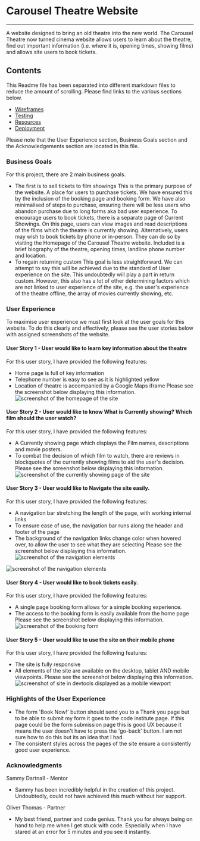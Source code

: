 # Carousel Theatre Website
---
A website designed to bring an old theatre into the new world. The Carousel Theatre now turned cinema website allows users to learn about the theatre, find out important information (i.e. where it is, opening times, showing films) and allows site users to book tickets.

## Contents
This Readme file has been separated into different markdown files to reduce the amount of scrolling. Please find links to the various sections below. 
- [Wireframes](wireframes.md)
- [Testing](testing.md)
- [Resources](resources.md)
- [Deployment](deployment.md)

Please note that the User Experience section, Business Goals section and the Acknowledgements section are located in this file. 

### Business Goals
For this project, there are 2 main business goals.
- The first is to sell tickets to film showings
This is the primary purpose of the website. A place for users to purchase tickets. We have ensured this by the inclusion of the booking page and booking form. We have also minimalised of steps to purchase, ensuring there will be less users who abandon purchase due to long forms aka bad user experience. 
To encourage users to book tickets, there is a separate page of Current Showings. On this page, users can view images and read descriptions of the films which the theatre is currently showing. Alternatively, users may wish to book tickets by phone or in-person. They can do so by visiting the Homepage of the Carousel Theatre website. Included is a brief biography of the theatre, opening times, landline phone number and location. 
- To regain returning custom
This goal is less straightforward. We can attempt to say this will be achieved due to the standard of User experience on the site. This undoubtedly will play a part in return custom. However, this also has a lot of other determining factors which are not linked to user experience of the site, e.g. the user's experience of the theatre offline, the array of movies currently showing, etc. 

### User Experience
To maximise user experience we must first look at the user goals for this website. To do this clearly and effectively, please see the user stories below with assigned screenshots of the website.

#### User Story 1 - User would like to learn key information about the theatre
For this user story, I have provided the following features:
- Home page is full of key information
- Telephone number is easy to see as it is highlighted yellow
- Location of theatre is accompanied by a Google Maps iframe
Please see the screenshot below displaying this information. 
![screenshot of the homepage of the site](screenshots/screenshot-homepage.png "Homepage")

#### User Story 2 - User would like to know What is Currently showing? Which film should the user watch?
For this user story, I have provided the following features:
- A Currently showing page which displays the Film names, descriptions and movie posters.
- To combat the decision of which film to watch, there are reviews in blockquotes of the currently showing films to aid the user's decision.
Please see the screenshot below displaying this information. 
![screenshot of the currently showing page of the site](screenshots/screenshot-currently-showing.png "Currently showing")

#### User Story 3 - User would like to Navigate the site easily.
For this user story, I have provided the following features:
- A navigation bar stretching the length of the page, with working internal links
- To ensure ease of use, the navigation bar runs along the header and footer of the page
- The background of the navigation links change color when hovered over, to allow the user to see what they are selecting
Please see the screenshot below displaying this information. 
![screenshot of the navigation elements](screenshots/screenshot-nav-top.png "Navigation elements")

![screenshot of the navigation elements](screenshots/screenshot-nav-bottom.png "Navigation elements")

#### User Story 4 - User would like to book tickets easily.
For this user story, I have provided the following features:
- A single page booking form allows for a simple booking experience. 
- The access to the booking form is easily available from the home page
Please see the screenshot below displaying this information. 
![screenshot of the booking form](screenshots/booking-form.png "Booking form")

#### User Story 5 - User would like to use the site on their mobile phone
For this user story, I have provided the following features:
- The site is fully responsive 
- All elements of the site are available on the desktop, tablet AND mobile viewpoints.
Please see the screenshot below displaying this information. 
![screenshot of site in devtools displayed as a mobile viewport](screenshots/responsive-mobile-view.png "Responsive design")

### Highlights of the User Experience
- The form 'Book Now!' button should send you to a Thank you page but to be able to submit my form it goes to the code institute page. If this page could be the form submission page this is good UX because it means the user doesn't have to press the 'go-back' button. I am not sure how to do this but its an idea that I had. 
- The consistent styles across the pages of the site ensure a consistently good user experience.

### Acknowledgments
Sammy Dartnall - Mentor
- Sammy has been incredibly helpful in the creation of this project. Undoubtedly, could not have achieved this much without her support. 

Oliver Thomas - Partner
- My best friend, partner and code genius. Thank you for always being on hand to help me when I get stuck with code. Especially when I have stared at an error for 5 minutes and you see it instantly.